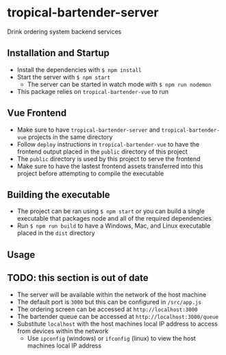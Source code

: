 # tropical-bartender-server
Drink ordering system backend services

## Installation and Startup
- Install the dependencies with `$ npm install`
- Start the server with `$ npm start`
  - The server can be started in watch mode with `$ npm run nodemon`
- This package relies on `tropical-bartender-vue` to run

## Vue Frontend
- Make sure to have `tropical-bartender-server` and `tropical-bartender-vue` projects in the same directory
- Follow `deploy` instructions in `tropical-bartender-vue` to have the frontend output placed in the `public` directory of this project
- The `public` directory is used by this project to serve the frontend
- Make sure to have the lastest frontend assets transferred into this project before attempting to compile the executable

## Building the executable
- The project can be ran using `$ npm start` or you can build a single executable that packages node and all of the
required dependencies
- Run `$ npm run build` to have a Windows, Mac, and Linux executable placed in the `dist` directory

## Usage
## TODO: this section is out of date
- The server will be available within the network of the host machine
- The default port is `3000` but this can be configured in `/src/app.js`
- The ordering screen can be accessed at `http://localhost:3000`
- The bartender queue can be accessed at `http://localhost:3000/queue`
- Substitute `localhost` with the host machines local IP address to access from devices within the network
  - Use `ipconfig` (windows) or `ifconfig` (linux) to view the host machines local IP address
